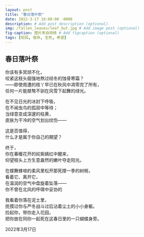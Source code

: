 ```yaml
---
layout: post
title: "春日落叶祭"
date: 2022-3-17 18:00:00 -0000
description: # Add post description (optional)
img: /fallen_leaves/leaf_but.jpg # Add image post (optional)
fig-caption: 图片来自网络 # Add figcaption (optional)
tags: [轮回, 宿命, 生死, 希望]
---
```



## 春日落叶祭


你该有多冥顽不化，<br>
咬紧这枝头倔强地熬过经冬的蚀骨寒霜？<br>
——即使周遭的枝丫早已在秋风中凋零完了所有，<br>
任何一片能桀骜不驯在风雪下起舞的绿光。


在不见日光的冰封下呼吸，<br>
在不闻虫鸟的孤寂中等待；<br>
当绿意变成深邃的枯黄，<br>
皮肤为干冷的空气划出纹伤——


这是否值得，<br>
什么才是属于你自己的期望？


终于，<br>
你在春暖花开的姹紫嫣红中醒来，<br>
仰望枝头上方生意盎然的嫩叶夺走阳光。


在蝶舞蜂喧的柔风里松开那死撑一季的树梢，<br>
看着它、离开它，<br>
在温润的空气中盘旋着坠落——<br>
你不曾在北风的呼啸中妥协的


我看着你落在泥土里，<br>
抚摸过你与严冬战斗过后沾着尘土的小小身躯。<br>
捡起你，带你走入花园，<br>
把你放在同你一起死在这春日里的一只蝴蝶身旁。


2022年3月17日


